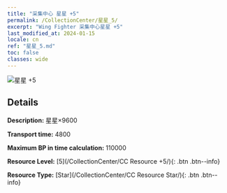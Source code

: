 ```yaml
---
title: "采集中心 星星 +5"
permalink: /CollectionCenter/星星_5/
excerpt: "Wing Fighter 采集中心星星 +5"
last_modified_at: 2024-01-15
locale: cn
ref: "星星_5.md"
toc: false
classes: wide
---
```



![星星 +5](/images/cc/CC_Star_5.png)

## Details

  **Description:** 星星×9600

  **Transport time:** 4800

  **Maximum BP in time calculation:** 110000

  **Resource Level:** [5](/CollectionCenter/CC Resource +5/){: .btn .btn--info}

  **Resource Type:** [Star](/CollectionCenter/CC Resource Star/){: .btn .btn--info}

